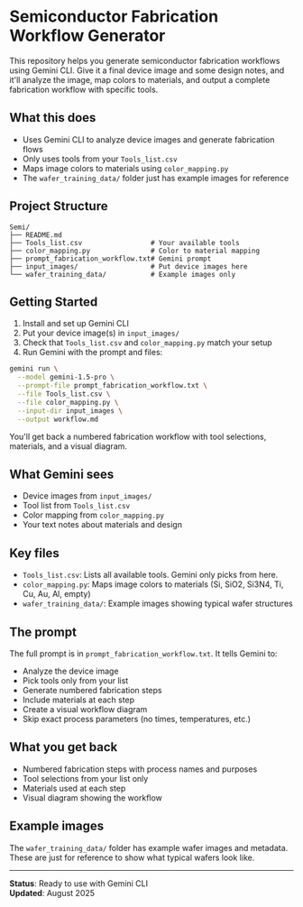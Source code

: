 # Semiconductor Fabrication Workflow Generator

This repository helps you generate semiconductor fabrication workflows using Gemini CLI. Give it a final device image and some design notes, and it'll analyze the image, map colors to materials, and output a complete fabrication workflow with specific tools.

## What this does

- Uses Gemini CLI to analyze device images and generate fabrication flows
- Only uses tools from your `Tools_list.csv` 
- Maps image colors to materials using `color_mapping.py`
- The `wafer_training_data/` folder just has example images for reference

## Project Structure

```
Semi/
├── README.md
├── Tools_list.csv                 # Your available tools
├── color_mapping.py               # Color to material mapping
├── prompt_fabrication_workflow.txt# Gemini prompt
├── input_images/                  # Put device images here
└── wafer_training_data/           # Example images only
```

## Getting Started

1. Install and set up Gemini CLI
2. Put your device image(s) in `input_images/` 
3. Check that `Tools_list.csv` and `color_mapping.py` match your setup
4. Run Gemini with the prompt and files:

```bash
gemini run \
  --model gemini-1.5-pro \
  --prompt-file prompt_fabrication_workflow.txt \
  --file Tools_list.csv \
  --file color_mapping.py \
  --input-dir input_images \
  --output workflow.md
```

You'll get back a numbered fabrication workflow with tool selections, materials, and a visual diagram.

## What Gemini sees

- Device images from `input_images/`
- Tool list from `Tools_list.csv` 
- Color mapping from `color_mapping.py`
- Your text notes about materials and design

## Key files

- `Tools_list.csv`: Lists all available tools. Gemini only picks from here.
- `color_mapping.py`: Maps image colors to materials (Si, SiO2, Si3N4, Ti, Cu, Au, Al, empty)
- `wafer_training_data/`: Example images showing typical wafer structures

## The prompt

The full prompt is in `prompt_fabrication_workflow.txt`. It tells Gemini to:

- Analyze the device image
- Pick tools only from your list
- Generate numbered fabrication steps
- Include materials at each step
- Create a visual workflow diagram
- Skip exact process parameters (no times, temperatures, etc.)

## What you get back

- Numbered fabrication steps with process names and purposes
- Tool selections from your list only
- Materials used at each step
- Visual diagram showing the workflow

## Example images

The `wafer_training_data/` folder has example wafer images and metadata. These are just for reference to show what typical wafers look like.

---

**Status**: Ready to use with Gemini CLI  
**Updated**: August 2025